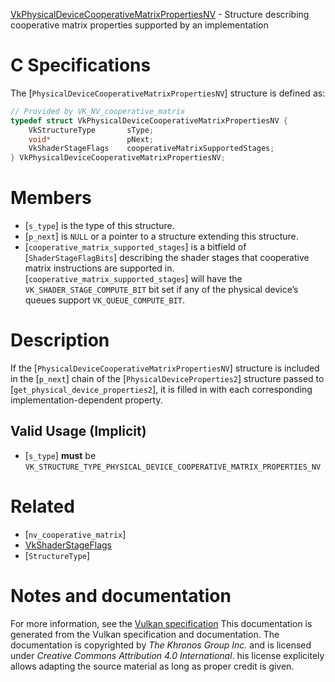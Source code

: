 [VkPhysicalDeviceCooperativeMatrixPropertiesNV](https://www.khronos.org/registry/vulkan/specs/1.3-extensions/man/html/VkPhysicalDeviceCooperativeMatrixPropertiesNV.html) - Structure describing cooperative matrix properties supported by an implementation

# C Specifications
The [`PhysicalDeviceCooperativeMatrixPropertiesNV`] structure is defined
as:
```c
// Provided by VK_NV_cooperative_matrix
typedef struct VkPhysicalDeviceCooperativeMatrixPropertiesNV {
    VkStructureType       sType;
    void*                 pNext;
    VkShaderStageFlags    cooperativeMatrixSupportedStages;
} VkPhysicalDeviceCooperativeMatrixPropertiesNV;
```

# Members
- [`s_type`] is the type of this structure.
- [`p_next`] is `NULL` or a pointer to a structure extending this structure.
- [`cooperative_matrix_supported_stages`] is a bitfield of [`ShaderStageFlagBits`] describing the shader stages that cooperative matrix instructions are supported in. [`cooperative_matrix_supported_stages`] will have the `VK_SHADER_STAGE_COMPUTE_BIT` bit set if any of the physical device’s queues support `VK_QUEUE_COMPUTE_BIT`.

# Description
If the [`PhysicalDeviceCooperativeMatrixPropertiesNV`] structure is included in the [`p_next`] chain of the
[`PhysicalDeviceProperties2`] structure passed to
[`get_physical_device_properties2`], it is filled in with each
corresponding implementation-dependent property.
## Valid Usage (Implicit)
-  [`s_type`] **must**  be `VK_STRUCTURE_TYPE_PHYSICAL_DEVICE_COOPERATIVE_MATRIX_PROPERTIES_NV`

# Related
- [`nv_cooperative_matrix`]
- [VkShaderStageFlags]()
- [`StructureType`]

# Notes and documentation
For more information, see the [Vulkan specification](https://www.khronos.org/registry/vulkan/specs/1.3-extensions/html/vkspec.html)
This documentation is generated from the Vulkan specification and documentation.
The documentation is copyrighted by *The Khronos Group Inc.* and is licensed under *Creative Commons Attribution 4.0 International*.
his license explicitely allows adapting the source material as long as proper credit is given.
        